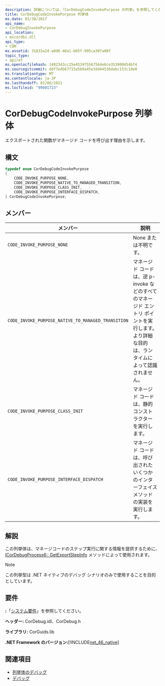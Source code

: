 ```yaml
---
description: 詳細については、「CorDebugCodeInvokePurpose の列挙」を参照してください。
title: CorDebugCodeInvokePurpose 列挙体
ms.date: 03/30/2017
api_name:
- CorDebugInvokePurpose
api_location:
- mscordbi.dll
api_type:
- COM
ms.assetid: 31833a2d-a0d6-48a1-b05f-995ca307a08f
topic_type:
- apiref
ms.openlocfilehash: 1402343cc15e451975567564e6ce353900454bf4
ms.sourcegitcommit: ddf7edb67715a5b9a45e3dd44536dabc153c1de0
ms.translationtype: MT
ms.contentlocale: ja-JP
ms.lasthandoff: 02/06/2021
ms.locfileid: "99801723"
---
```

# <a name="cordebugcodeinvokepurpose-enumeration"></a>CorDebugCodeInvokePurpose 列挙体

エクスポートされた関数がマネージド コードを呼び出す理由を示します。  
  
## <a name="syntax"></a>構文  
  
```cpp  
typedef enum CorDebugCodeInvokePurpose  
{  
    CODE_INVOKE_PURPOSE_NONE,  
    CODE_INVOKE_PURPOSE_NATIVE_TO_MANAGED_TRANSITION,
    CODE_INVOKE_PURPOSE_CLASS_INIT,  
    CODE_INVOKE_PURPOSE_INTERFACE_DISPATCH,  
} CorDebugCodeInvokePurpose;  
```  
  
## <a name="members"></a>メンバー  
  
|メンバー|説明|  
|------------|-----------------|  
|`CODE_INVOKE_PURPOSE_NONE`|None または不明です。|  
|`CODE_INVOKE_PURPOSE_NATIVE_TO_MANAGED_TRANSITION`|マネージド コードは、逆 p-invoke などのすべてのマネージド エントリ ポイントを実行します。 より詳細な目的は、ランタイムによって認識されません。|  
|`CODE_INVOKE_PURPOSE_CLASS_INIT`|マネージド コードは、静的コンストラクターを実行します。|  
|`CODE_INVOKE_PURPOSE_INTERFACE_DISPATCH`|マネージド コードは、呼び出されたいくつかのインターフェイス メソッドの実装を実行します。|  
  
## <a name="remarks"></a>解説  

 この列挙体は、マネージコードのステップ実行に関する情報を提供するために、 [ICorDebugProcess6:: GetExportStepInfo](icordebugprocess6-getexportstepinfo-method.md) メソッドによって使用されます。  
  
> [!NOTE]
> この列挙型は .NET ネイティブのデバッグ シナリオのみで使用することを目的としています。  
  
## <a name="requirements"></a>要件  

 **:**「[システム要件](../../get-started/system-requirements.md)」を参照してください。  
  
 **ヘッダー:** CorDebug.idl、CorDebug.h  
  
 **ライブラリ:** CorGuids.lib  
  
 **.NET Framework のバージョン:**[!INCLUDE[net_46_native](../../../../includes/net-46-native-md.md)]  
  
## <a name="see-also"></a>関連項目

- [列挙体のデバッグ](debugging-enumerations.md)
- [デバッグ](index.md)

